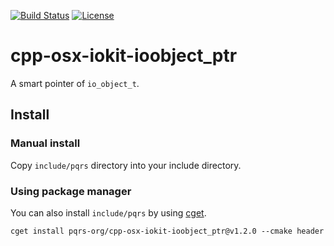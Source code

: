 [![Build Status](https://travis-ci.org/pqrs-org/cpp-osx-iokit-ioobject_ptr.svg?branch=master)](https://travis-ci.org/pqrs-org/cpp-osx-iokit-ioobject_ptr)
[![License](https://img.shields.io/badge/license-Boost%20Software%20License-blue.svg)](https://github.com/pqrs-org/cpp-osx-iokit-ioobject_ptr/blob/master/LICENSE.md)

# cpp-osx-iokit-ioobject_ptr

A smart pointer of `io_object_t`.

## Install

### Manual install

Copy `include/pqrs` directory into your include directory.

### Using package manager

You can also install `include/pqrs` by using [cget](https://github.com/pfultz2/cget).

```shell
cget install pqrs-org/cpp-osx-iokit-ioobject_ptr@v1.2.0 --cmake header
```
